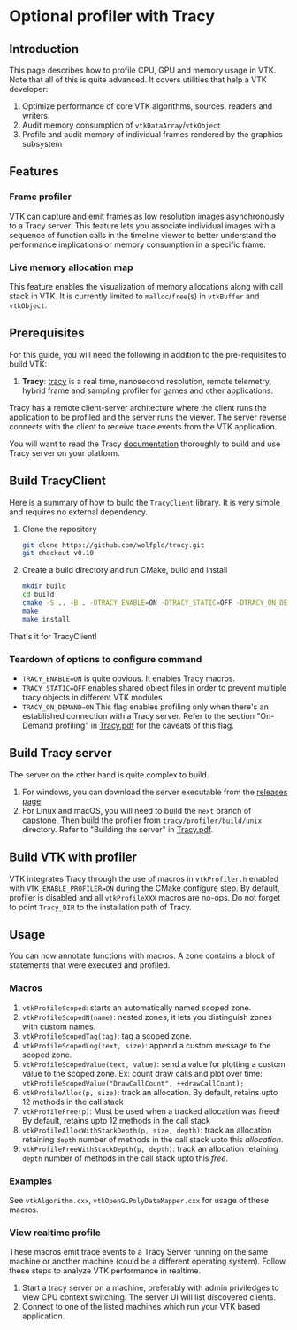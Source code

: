 # Optional profiler with Tracy

## Introduction

This page describes how to profile CPU, GPU and memory usage in VTK. Note that all of this is quite
advanced. It covers utilities that help a VTK developer:

1. Optimize performance of core VTK algorithms, sources, readers and writers.
2. Audit memory consumption of `vtkDataArray`/`vtkObject`
3. Profile and audit memory of individual frames rendered by the graphics subsystem

## Features

### Frame profiler

VTK can capture and emit frames as low resolution images asynchronously to a Tracy server.
This feature lets you associate individual images with a sequence of function calls in the timeline viewer
to better understand the performance implications or memory consumption in a specific frame.

### Live memory allocation map

This feature enables the visualization of memory allocations along with call stack in VTK.
It is currently limited to `malloc`/`free`(s) in `vtkBuffer` and `vtkObject`.


## Prerequisites

For this guide, you will need the following in addition to the pre-requisites to build VTK:

1. **Tracy**: [tracy](https://github.com/wolfpld/tracy)
  is a real time, nanosecond resolution, remote telemetry, hybrid frame and sampling profiler for games and other applications.

  Tracy has a remote client-server architecture where the client runs the application
  to be profiled and the server runs the viewer. The server reverse connects with the client to receive trace events from
  the VTK application.

  You will want to read the Tracy [documentation](https://github.com/wolfpld/tracy/releases/latest/download/tracy.pdf)
  thoroughly to build and use Tracy server on your platform.

## Build TracyClient

Here is a summary of how to build the `TracyClient` library. It is very simple and requires no external dependency.

1. Clone the repository

    ```sh
    git clone https://github.com/wolfpld/tracy.git
    git checkout v0.10
    ```

2. Create a build directory and run CMake, build and install

    ```sh
    mkdir build
    cd build
    cmake -S .. -B . -DTRACY_ENABLE=ON -DTRACY_STATIC=OFF -DTRACY_ON_DEMAND=ON -DCMAKE_INSTALL_PREFIX=/where/to/install/tracy
    make
    make install
    ```

That's it for TracyClient!

### Teardown of options to configure command
- `TRACY_ENABLE=ON` is quite obvious. It enables Tracy macros.
- `TRACY_STATIC=OFF` enables shared object files in order to prevent multiple tracy objects in different VTK modules
- `TRACY_ON_DEMAND=ON` This flag enables profiling only when there's an established connection with a Tracy server. Refer to the section "On-Demand profiling" in [Tracy.pdf](https://github.com/wolfpld/tracy/releases/latest/download/tracy.pdf) for the caveats of this flag.


## Build Tracy server
The server on the other hand is quite complex to build.
1. For windows, you can download the server executable from the [releases page](https://github.com/wolfpld/tracy/releases)
2. For Linux and macOS, you will need to build the `next` branch of [capstone](https://github.com/capstone-engine/capstone). Then build the profiler
from `tracy/profiler/build/unix` directory. Refer to "Building the server" in [Tracy.pdf](https://github.com/wolfpld/tracy/releases/latest/download/tracy.pdf).

## Build VTK with profiler

VTK integrates Tracy through the use of macros in `vtkProfiler.h` enabled with `VTK_ENABLE_PROFILER=ON` during the CMake configure step. By default, profiler is disabled and all `vtkProfileXXX` macros are no-ops. Do not forget to point `Tracy_DIR` to the installation path of Tracy.

## Usage

You can now annotate functions with macros. A zone contains a block of statements that were executed and profiled.

### Macros

1. `vtkProfileScoped`: starts an automatically named scoped zone.
2. `vtkProfileScopedN(name)`: nested zones, it lets you distinguish zones with custom names.
3. `vtkProfileScopedTag(tag)`: tag a scoped zone.
4. `vtkProfileScopedLog(text, size)`: append a custom message to the scoped zone.
5. `vtkProfileScopedValue(text, value)`: send a value for plotting a custom value to the scoped zone. Ex: count draw calls and plot over time: `vtkProfileScopedValue("DrawCallCount", ++drawCallCount);`
6. `vtkProfileAlloc(p, size)`: track an allocation. By default, retains upto 12 methods in the call stack
7. `vtkProfileFree(p)`: Must be used when a tracked allocation was freed! By default, retains upto 12 methods in the call stack
8. `vtkProfileAllocWithStackDepth(p, size, depth)`:  track an allocation retaining `depth` number of methods in the call stack upto this *allocation*.
9. `vtkProfileFreeWithStackDepth(p, depth)`:  track an allocation retaining `depth` number of methods in the call stack upto this *free*.

### Examples

See `vtkAlgorithm.cxx`, `vtkOpenGLPolyDataMapper.cxx` for usage of these macros.

### View realtime profile

These macros emit trace events to a Tracy Server running on the same machine or another machine (could be a different operating system).
Follow these steps to analyze VTK performance in realtime.

1. Start a tracy server on a machine, preferably with admin priviledges to view CPU context switching. The server UI will list discovered clients.
2. Connect to one of the listed machines which run your VTK based application.
